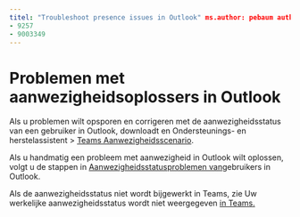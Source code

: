 ```yaml
---
titel: "Troubleshoot presence issues in Outlook" ms.author: pebaum author: pebaum manager: scotv ms.date: 04-8-2021 ms.audience: Admin ms.topic: article ms.service: o365-administration ROBOTS: NOINDEX, NOFOLLOW localization_priority: Priority ms.collection: Adm_O365 ms.custom: (
- 9257
- 9003349
---
```


# <a name="troubleshoot-presence-issues-in-outlook"></a>Problemen met aanwezigheidsoplossers in Outlook

Als u problemen wilt opsporen en corrigeren met de aanwezigheidsstatus van een gebruiker in Outlook, downloadt en Ondersteunings- en herstelassistent > [Teams Aanwezigheidsscenario](https://aka.ms/SaRA-TeamsPresenceScenario).

Als u handmatig een probleem met aanwezigheid in Outlook wilt oplossen, volgt u de stappen in [Aanwezigheidsstatusproblemen van](https://docs.microsoft.com/microsoftteams/troubleshoot/teams-im-presence/issues-with-presence-in-outlook)gebruikers in Outlook.

Als de aanwezigheidsstatus niet wordt bijgewerkt in Teams, zie Uw werkelijke aanwezigheidsstatus wordt niet weergegeven [in Teams.](https://docs.microsoft.com/microsoftteams/troubleshoot/teams-im-presence/presence-not-show-actual-status)
